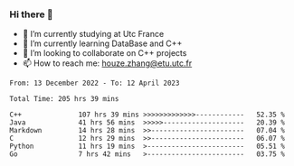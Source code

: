 ### Hi there 👋
- 🔭 I’m currently studying at Utc France
- 🌱 I’m currently learning DataBase and C++
- 👯 I’m looking to collaborate on C++ projects
- 📫 How to reach me: houze.zhang@etu.utc.fr

<!--START_SECTION:waka-->

```text
From: 13 December 2022 - To: 12 April 2023

Total Time: 205 hrs 39 mins

C++              107 hrs 39 mins >>>>>>>>>>>>>------------   52.35 %
Java             41 hrs 56 mins  >>>>>--------------------   20.39 %
Markdown         14 hrs 28 mins  >>-----------------------   07.04 %
C                12 hrs 29 mins  >>-----------------------   06.07 %
Python           11 hrs 19 mins  >------------------------   05.51 %
Go               7 hrs 42 mins   >------------------------   03.75 %
```

<!--END_SECTION:waka-->
